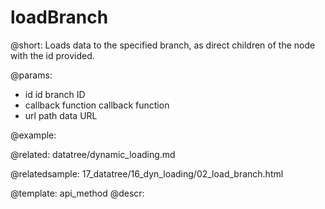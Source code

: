 loadBranch
==========

@short: Loads data to the specified branch, as direct children of the node with the id provided.
	

@params:
- id 	id 		branch ID
- callback 	   function  	callback function
- url    path   data URL


@example:

@related:
	datatree/dynamic_loading.md
    
@relatedsample:
	17_datatree/16_dyn_loading/02_load_branch.html

@template:	api_method
@descr:


